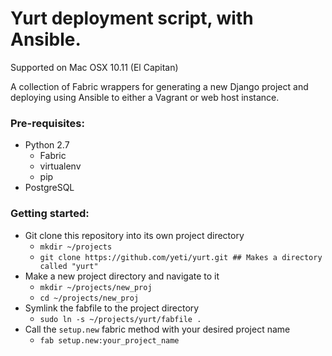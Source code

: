 # Yurt deployment script, with Ansible.

Supported on Mac OSX 10.11 (El Capitan)

A collection of Fabric wrappers for generating a new Django project and deploying using Ansible 
to either a Vagrant or web host instance. 

### Pre-requisites:
- Python 2.7
    - Fabric
    - virtualenv
    - pip
- PostgreSQL

### Getting started:
- Git clone this repository into its own project directory
    - `mkdir ~/projects`
    - `git clone https://github.com/yeti/yurt.git ## Makes a directory called "yurt"`
- Make a new project directory and navigate to it
    - `mkdir ~/projects/new_proj`
    - `cd ~/projects/new_proj`
- Symlink the fabfile to the project directory
    - `sudo ln -s ~/projects/yurt/fabfile .`
- Call the `setup.new` fabric method with your desired project name
    - `fab setup.new:your_project_name`

